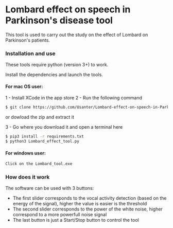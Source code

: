 # Lombard effect on speech in Parkinson's disease tool

This tool is used to carry out the study on the effect of Lombard on Parkinson's patients.

### Installation and use

These tools require python (version 3+) to work.

Install the dependencies and launch the tools.
#### For mac OS user:

1 - Install XCode in the app store
2 - Run the following command 
```sh
$ git clone https://github.com/Usanter/Lombard-effect-on-speech-in-Parkinson-s-disease.git
```
or dowload the zip and extract it

3 - Go where you download it and open a terminal here
```sh
$ pip3 install -r requirements.txt
$ python3 Lombard_effect_tool.py
```

#### For windows user:
```sh
Click on the Lombard_tool.exe
```

### How does it work

The software can be used with 3 buttons:
- The first slider corresponds to the vocal activity detection (based on the energy of the signal),  higher the value is easier is the threshold
- The second slider corresponds to the power of the white noise, higher correspond to a more powerfull noise signal
- The last button is just a Start/Stop button to control the tool


